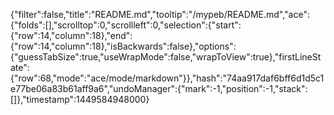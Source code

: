 {"filter":false,"title":"README.md","tooltip":"/mypeb/README.md","ace":{"folds":[],"scrolltop":0,"scrollleft":0,"selection":{"start":{"row":14,"column":18},"end":{"row":14,"column":18},"isBackwards":false},"options":{"guessTabSize":true,"useWrapMode":false,"wrapToView":true},"firstLineState":{"row":68,"mode":"ace/mode/markdown"}},"hash":"74aa917daf6bff6d1d5c1e77be06a83b61aff9a6","undoManager":{"mark":-1,"position":-1,"stack":[]},"timestamp":1449584948000}